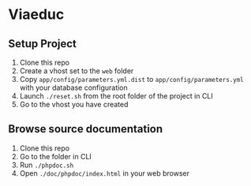 Viaeduc
=======

## Setup Project
1. Clone this repo
2. Create a vhost set to the `web` folder
3. Copy `app/config/parameters.yml.dist` to `app/config/parameters.yml` with your database configuration
4. Launch `./reset.sh` from the root folder of the project in CLI
5. Go to the vhost you have created

## Browse source documentation
1. Clone this repo
2. Go to the folder in CLI
3. Run `./phpdoc.sh`
4. Open `./doc/phpdoc/index.html` in your web browser